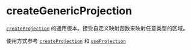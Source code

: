# createGenericProjection

[`createProjection`](../createProjection/) 的通用版本。接受自定义映射函数来映射任意类型的区域。

使用方式参考 [`createProjection`](../createProjection/) 和 [`useProjection`](../useProjection/)


